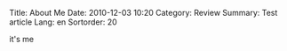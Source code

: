 Title: About Me
Date: 2010-12-03 10:20
Category: Review
Summary: Test article
Lang: en
Sortorder: 20

it's me